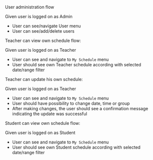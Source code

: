 User administration flow

Given user is logged on as Admin

- User can see/navigate User menu
- User can see/add/delete users


Teacher can view own schedule flow:  

Given user is logged on as Teacher  

- User can see and navigate to `My Schedule` menu  
- User should see own Teacher schedule according with selected date/range filter  


Teacher can update his own schedule:  

Given user is logged on as Teacher  

- User can see and navigate to `My Schedule` menu  
- User should have possibility to change date, time or group 
- After making changes, the user should see a confirmation message indicating the update was successful  


Student can view own schedule flow:  

Given user is logged on as Student  

- User can see and navigate to `My Schedule` menu  
- User should see own Student schedule according with selected date/range filter